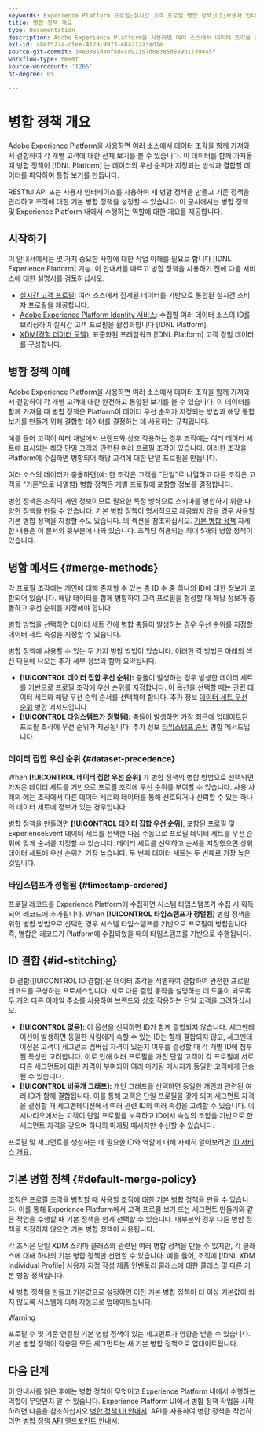 ```yaml
---
keywords: Experience Platform;프로필;실시간 고객 프로필;병합 정책;UI;사용자 인터페이스;타임스탬프 순서;데이터 세트 우선순위
title: 병합 정책 개요
type: Documentation
description: Adobe Experience Platform을 사용하면 여러 소스에서 데이터 조각을 함께 가져와서 결합하여 개별 고객에 대한 전체 보기를 볼 수 있습니다. 이 데이터를 함께 가져올 때 병합 정책은 Platform이 데이터 우선 순위가 지정되는 방법과 통합 보기를 만들기 위해 결합할 데이터를 결정하는 데 사용하는 규칙입니다.
exl-id: a8ef527a-cfee-4129-9973-e8a212a3ad1e
source-git-commit: 34e0381d40f884cd92157d08385d889b1739845f
workflow-type: tm+mt
source-wordcount: '1265'
ht-degree: 0%

---
```


# 병합 정책 개요

Adobe Experience Platform을 사용하면 여러 소스에서 데이터 조각을 함께 가져와서 결합하여 각 개별 고객에 대한 전체 보기를 볼 수 있습니다. 이 데이터를 함께 가져올 때 병합 정책이 [!DNL Platform] 는 데이터의 우선 순위가 지정되는 방식과 결합할 데이터를 파악하여 통합 보기를 만듭니다.

RESTful API 또는 사용자 인터페이스를 사용하여 새 병합 정책을 만들고 기존 정책을 관리하고 조직에 대한 기본 병합 정책을 설정할 수 있습니다. 이 문서에서는 병합 정책 및 Experience Platform 내에서 수행하는 역할에 대한 개요를 제공합니다.

## 시작하기

이 안내서에서는 몇 가지 중요한 사항에 대한 작업 이해를 필요로 합니다 [!DNL Experience Platform] 기능. 이 안내서를 따르고 병합 정책을 사용하기 전에 다음 서비스에 대한 설명서를 검토하십시오.

* [실시간 고객 프로필](../home.md): 여러 소스에서 집계된 데이터를 기반으로 통합된 실시간 소비자 프로필을 제공합니다.
* [Adobe Experience Platform Identity 서비스](../../identity-service/home.md): 수집할 여러 데이터 소스의 ID를 브리징하여 실시간 고객 프로필을 활성화합니다 [!DNL Platform].
* [XDM(경험 데이터 모델)](../../xdm/home.md): 표준화된 프레임워크 [!DNL Platform] 고객 경험 데이터를 구성합니다.

## 병합 정책 이해

Adobe Experience Platform을 사용하면 여러 소스에서 데이터 조각을 함께 가져와서 결합하여 각 개별 고객에 대한 완전하고 통합된 보기를 볼 수 있습니다. 이 데이터를 함께 가져올 때 병합 정책은 Platform이 데이터 우선 순위가 지정되는 방법과 해당 통합 보기를 만들기 위해 결합할 데이터를 결정하는 데 사용하는 규칙입니다.

예를 들어 고객이 여러 채널에서 브랜드와 상호 작용하는 경우 조직에는 여러 데이터 세트에 표시되는 해당 단일 고객과 관련된 여러 프로필 조각이 있습니다. 이러한 조각을 Platform에 수집하면 병합되어 해당 고객에 대한 단일 프로필을 만듭니다.

여러 소스의 데이터가 충돌하면(예: 한 조각은 고객을 &quot;단일&quot;로 나열하고 다른 조각은 고객을 &quot;기혼&quot;으로 나열함) 병합 정책은 개별 프로필에 포함할 정보를 결정합니다.

병합 정책은 조직의 개인 정보이므로 필요한 특정 방식으로 스키마를 병합하기 위한 다양한 정책을 만들 수 있습니다. 기본 병합 정책이 명시적으로 제공되지 않을 경우 사용할 기본 병합 정책을 지정할 수도 있습니다. 의 섹션을 참조하십시오. [기본 병합 정책](#default-merge-policy) 자세한 내용은 이 문서의 뒷부분에 나와 있습니다. 조직당 허용되는 최대 5개의 병합 정책이 있습니다.

## 병합 메서드 {#merge-methods}

각 프로필 조각에는 개인에 대해 존재할 수 있는 총 ID 수 중 하나의 ID에 대한 정보가 포함되어 있습니다. 해당 데이터를 함께 병합하여 고객 프로필을 형성할 때 해당 정보가 충돌하고 우선 순위를 지정해야 합니다.

병합 방법을 선택하면 데이터 세트 간에 병합 충돌이 발생하는 경우 우선 순위를 지정할 데이터 세트 속성을 지정할 수 있습니다.

병합 정책에 사용할 수 있는 두 가지 병합 방법이 있습니다. 이러한 각 방법은 아래의 섹션 다음에 나오는 추가 세부 정보와 함께 요약됩니다.

* **[!UICONTROL 데이터 집합 우선 순위]:** 충돌이 발생하는 경우 발생한 데이터 세트를 기반으로 프로필 조각에 우선 순위를 지정합니다. 이 옵션을 선택할 때는 관련 데이터 세트와 해당 우선 순위 순서를 선택해야 합니다. 추가 정보 [데이터 세트 우선 순위](#dataset-precedence) 병합 메서드입니다.
* **[!UICONTROL 타임스탬프가 정렬됨]:** 충돌이 발생하면 가장 최근에 업데이트된 프로필 조각에 우선 순위가 제공됩니다. 추가 정보 [타임스탬프 순서](#timestamp-ordered) 병합 메서드입니다.

### 데이터 집합 우선 순위 {#dataset-precedence}

When **[!UICONTROL 데이터 집합 우선 순위]** 가 병합 정책의 병합 방법으로 선택되면 가져온 데이터 세트를 기반으로 프로필 조각에 우선 순위를 부여할 수 있습니다. 사용 사례의 예는 조직에서 다른 데이터 세트의 데이터를 통해 선호되거나 신뢰할 수 있는 하나의 데이터 세트에 정보가 있는 경우입니다.

병합 정책을 만들려면 **[!UICONTROL 데이터 집합 우선 순위]**, 포함된 프로필 및 ExperienceEvent 데이터 세트를 선택한 다음 수동으로 프로필 데이터 세트를 우선 순위에 맞게 순서를 지정할 수 있습니다. 데이터 세트를 선택하고 순서를 지정했으면 상위 데이터 세트에 우선 순위가 가장 높습니다. 두 번째 데이터 세트는 두 번째로 가장 높은 것입니다.

### 타임스탬프가 정렬됨 {#timestamp-ordered}

프로필 레코드를 Experience Platform에 수집하면 시스템 타임스탬프가 수집 시 획득되어 레코드에 추가됩니다. When **[!UICONTROL 타임스탬프가 정렬됨]** 병합 정책을 위한 병합 방법으로 선택한 경우 시스템 타임스탬프를 기반으로 프로필이 병합됩니다. 즉, 병합은 레코드가 Platform에 수집되었을 때의 타임스탬프를 기반으로 수행됩니다.

## ID 결합 {#id-stitching}

ID 결합([!UICONTROL ID 결합])은 데이터 조각을 식별하여 결합하여 완전한 프로필 레코드를 구성하는 프로세스입니다. 서로 다른 결합 동작을 설명하는 데 도움이 되도록 두 개의 다른 이메일 주소를 사용하여 브랜드와 상호 작용하는 단일 고객을 고려하십시오.

* **[!UICONTROL 없음]:** 이 옵션을 선택하면 ID가 함께 결합되지 않습니다. 세그멘테이션이 발생하면 동일한 사람에게 속할 수 있는 ID는 함께 결합되지 않고, 세그멘테이션은 고객이 세그먼트 멤버십 자격이 있는지 여부를 결정할 때 각 개별 ID에 첨부된 특성만 고려합니다. 이로 인해 여러 프로필을 가진 단일 고객이 각 프로필에 서로 다른 세그먼트에 대한 자격이 부여되어 여러 마케팅 메시지가 동일한 고객에게 전송될 수 있습니다.
* **[!UICONTROL 비공개 그래프]:** 개인 그래프를 선택하면 동일한 개인과 관련된 여러 ID가 함께 결합됩니다. 이를 통해 고객은 단일 프로필을 갖게 되며 세그먼트 자격을 결정할 때 세그멘테이션에서 여러 관련 ID의 여러 속성을 고려할 수 있습니다. 이 시나리오에서는 고객이 단일 프로필을 보유하고 ID에서 속성의 조합을 기반으로 한 세그먼트 자격을 갖으며 하나의 마케팅 메시지만 수신할 수 있습니다.

프로필 및 세그먼트를 생성하는 데 필요한 ID와 역할에 대해 자세히 알아보려면 [ID 서비스 개요](../../identity-service/home.md).

## 기본 병합 정책 {#default-merge-policy}

조직은 프로필 조각을 병합할 때 사용할 조직에 대한 기본 병합 정책을 만들 수 있습니다. 이를 통해 Experience Platform에서 고객 프로필 보기 또는 세그먼트 만들기와 같은 작업을 수행할 때 기본 정책을 쉽게 선택할 수 있습니다. 대부분의 경우 다른 병합 정책을 지정하지 않으면 기본 병합 정책이 사용됩니다.

각 조직은 단일 XDM 스키마 클래스와 관련된 여러 병합 정책을 만들 수 있지만, 각 클래스에 대해 하나의 기본 병합 정책만 선언할 수 있습니다. 예를 들어, 조직에 [!DNL XDM Individual Profile] 사용자 지정 작성 제품 인벤토리 클래스에 대한 클래스 및 다른 기본 병합 정책입니다.

새 병합 정책을 만들고 기본값으로 설정하면 이전 기본 병합 정책이 더 이상 기본값이 되지 않도록 시스템에 의해 자동으로 업데이트됩니다.

>[!WARNING]
>
>프로필 수 및 기존 연결된 기본 병합 정책이 있는 세그먼트가 영향을 받을 수 있습니다. 기본 병합 정책이 적용된 모든 세그먼트는 새 기본 병합 정책으로 업데이트됩니다.

## 다음 단계

이 안내서를 읽은 후에는 병합 정책이 무엇이고 Experience Platform 내에서 수행하는 역할이 무엇인지 알 수 있습니다. Experience Platform UI에서 병합 정책 작업을 시작하려면 다음을 참조하십시오 [병합 정책 UI 안내서](ui-guide.md). API를 사용하여 병합 정책을 작업하려면 [병합 정책 API 엔드포인트 안내서](../api/merge-policies.md).
